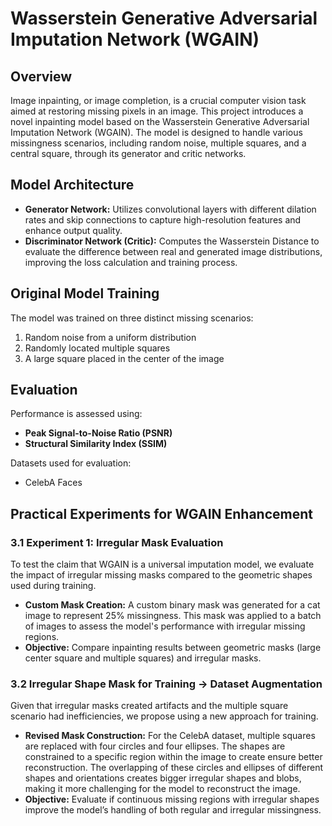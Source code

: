 # Wasserstein Generative Adversarial Imputation Network (WGAIN)

## Overview

Image inpainting, or image completion, is a crucial computer vision task aimed at restoring missing pixels in an image. This project introduces a novel inpainting model based on the Wasserstein Generative Adversarial Imputation Network (WGAIN). The model is designed to handle various missingness scenarios, including random noise, multiple squares, and a central square, through its generator and critic networks.

## Model Architecture

- **Generator Network:** Utilizes convolutional layers with different dilation rates and skip connections to capture high-resolution features and enhance output quality.
- **Discriminator Network (Critic):** Computes the Wasserstein Distance to evaluate the difference between real and generated image distributions, improving the loss calculation and training process.

## Original Model Training

The model was trained on three distinct missing scenarios:

1. Random noise from a uniform distribution
2. Randomly located multiple squares
3. A large square placed in the center of the image

## Evaluation

Performance is assessed using:

- **Peak Signal-to-Noise Ratio (PSNR)**
- **Structural Similarity Index (SSIM)**

Datasets used for evaluation:

- CelebA Faces

## Practical Experiments for WGAIN Enhancement

### 3.1 Experiment 1: Irregular Mask Evaluation

To test the claim that WGAIN is a universal imputation model, we evaluate the impact of irregular missing masks compared to the geometric shapes used during training.

- **Custom Mask Creation:** A custom binary mask was generated for a cat image to represent 25% missingness. This mask was applied to a batch of images to assess the model's performance with irregular missing regions.
- **Objective:** Compare inpainting results between geometric masks (large center square and multiple squares) and irregular masks.

### 3.2 Irregular Shape Mask for Training -> Dataset Augmentation

Given that irregular masks created artifacts and the multiple square scenario had inefficiencies, we propose using a new approach for training.

- **Revised Mask Construction:** For the CelebA dataset, multiple squares are replaced with four circles and four ellipses. The shapes are constrained to a specific region within the image to create ensure better reconstruction. The overlapping of these circles and ellipses of different shapes and orientations creates bigger irregular shapes and blobs, making it more challenging for the model to reconstruct the image.
- **Objective:** Evaluate if continuous missing regions with irregular shapes improve the model’s handling of both regular and irregular missingness.
